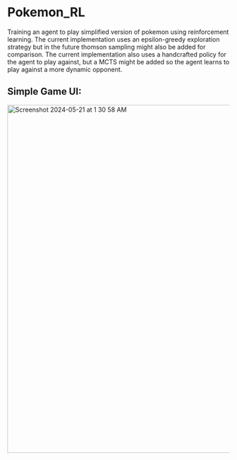 # Pokemon_RL
Training an agent to play simplified version of pokemon using reinforcement learning. The current implementation uses an epsilon-greedy exploration strategy but in the future thomson sampling might also be added for comparison. The current implementation also uses a handcrafted policy for the agent to play against, but a MCTS might be added so the agent learns to play against a more dynamic opponent. 

## Simple Game UI:

<img width="788" alt="Screenshot 2024-05-21 at 1 30 58 AM" src="https://github.com/arjunchandra2/Pokemon_RL/assets/144268250/ee1e009e-88ca-4cc7-af87-22e79f504d48">

